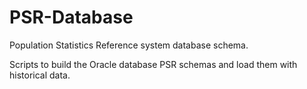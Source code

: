 ﻿PSR-Database
============

Population Statistics Reference system database schema.

Scripts to build the Oracle database PSR schemas and load them with historical data.